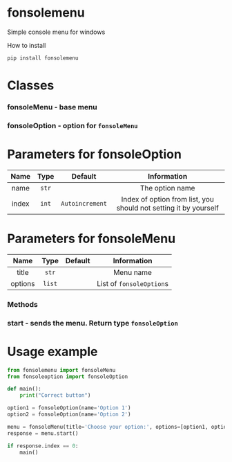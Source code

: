# fonsolemenu
Simple console menu for windows

How to install 
```
pip install fonsolemenu
```

# Classes

### fonsoleMenu - base menu
### fonsoleOption - option for `fonsoleMenu`

# Parameters for fonsoleOption

| Name  | Type  |       Default   |                        Information                               |
|:-----:|:-----:|:---------------:|:----------------------------------------------------------------:|
| name  | `str` |                 |                        The option name                           |
| index | `int` | `Autoincrement` | Index of option from list, you should not setting it by yourself |

# Parameters for fonsoleMenu

|   Name    |  Type  |  Default|         Information       |
|:---------:|:------:|:-------:|:-------------------------:|
|    title  |  `str` |         |         Menu name         |
|  options  | `list` |         | List of `fonsoleOption`s  |

### Methods
### start - sends the menu. Return type `fonsoleOption`

# Usage example

```py
from fonsolemenu import fonsoleMenu
from fonsoleoption import fonsoleOption

def main():
    print("Correct button")

option1 = fonsoleOption(name='Option 1')
option2 = fonsoleOption(name='Option 2')

menu = fonsoleMenu(title='Choose your option:', options=[option1, option2])
response = menu.start()

if response.index == 0:
    main()
```
